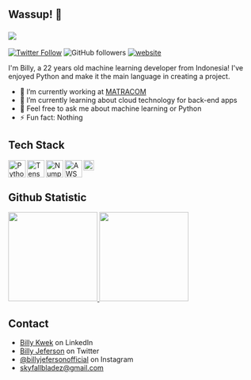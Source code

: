 <!--
**darknet777/darknet777** is a ✨ _special_ ✨ repository because its `README.md` (this file) appears on your GitHub profile.
-->

## Wassup! 👋
### ![](https://visitor-badge-reloaded.herokuapp.com/badge?page_id=darknet777&color=55acb7&style=for-the-badge&logo=Github)
[![Twitter Follow](https://img.shields.io/twitter/follow/billyjeferson5?label=Follow&style=flat-square&color=4285f4&logo=Twitter)](https://twitter.com/intent/follow?screen_name=billyjeferson5)
![GitHub followers](https://img.shields.io/github/followers/darknet777?label=Follow&style=flat-square&color=4285f4&logo=Github)
[![website](https://img.shields.io/badge/Website-46a2f1.svg?&style=flat-square&logo=Google-Chrome&logoColor=white&link=https://darknet777.github.io/)](https://darknet777.github.io/)

I'm Billy, a 22 years old machine learning developer from Indonesia! I've enjoyed Python and make it the main language in creating a project.

<!--I'm currently active in contributing as Curriculum Developer at <a href="https://github.com/dicodingacademy">@dicodingacademy</a> to build courses in Machine Learning Beginner Developer.-->

- 🔭 I’m currently working at <a href="https://linkedin.com/in/pt-matracom">MATRACOM</a>
- 🌱 I’m currently learning about cloud technology for back-end apps
- 💬 Feel free to ask me about machine learning or Python
- ⚡ Fun fact: Nothing

## Tech Stack
<a href="https://www.python.org/"><img align="left" alt="Python" title="Python" width="35px" src="https://img.icons8.com/color/144/000000/python--v1.png"></a>
<a href="https://www.tensorflow.org/"><img align="left" alt="TensorFlow" title="TensorFlow" width="35px" src="https://img.icons8.com/color/144/000000/tensorflow.png"></a>
<a href="https://numpy.org/"><img align="left" alt="Numpy" title="NumPy" width="35px" src="https://numpy.org/images/logos/numpy.svg"></a>
<a href="https://aws.amazon.com/"><img align="left" alt="AWS" title="AWS (Amazon Web Services)" width="35px" src="https://img.icons8.com/color/144/000000/amazon-web-services.png"></a>
<a href="https://nextjs.org/"><img align="left" alt="Next" title="Next (React SSR Framework)" width="21px" src="https://iconape.com/wp-content/files/gm/82643/svg/next-js.svg"></a>
<br>
<br>
  
## Github Statistic
<p align="left">
<a href="https://github.com/darknet777">
  <img height="180em" src="https://github-readme-stats-eight-theta.vercel.app/api?username=darknet777&show_icons=true&theme=algolia&include_all_commits=true&count_private=true">
  <img height="180em" src="https://github-readme-stats-eight-theta.vercel.app/api/top-langs/?username=darknet777&layout=compact&langs_count=8&theme=algolia">
</a>
</p>

## Contact
- [Billy Kwek](https://linkedin.com/in/billy-jeferson/) on LinkedIn
- [Billy Jeferson](https://twitter.com/BillyJeferson5) on Twitter
- [@billyjefersonofficial](https://instagram.com/billyjefersonofficial) on Instagram
- skyfallbladez@gmail.com
